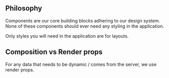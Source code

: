 ## Philosophy

Components are our core building blocks adhering to our design system. None of these components should ever need any styling in the application.

Only styles you will need in the application are for layouts.

## Composition vs Render props

For any data that needs to be dynamic / comes from the server, we use render props.
